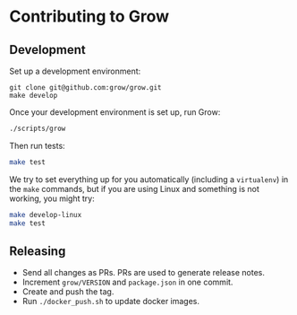 # Contributing to Grow

## Development

Set up a development environment:

```
git clone git@github.com:grow/grow.git
make develop
```

Once your development environment is set up, run Grow:

```bash
./scripts/grow
```

Then run tests:

```bash
make test
```

We try to set everything up for you automatically (including a `virtualenv`) in
the `make` commands, but if you are using Linux and something is not working,
you might try:

```bash
make develop-linux
make test
```

## Releasing

- Send all changes as PRs. PRs are used to generate release notes.
- Increment `grow/VERSION` and `package.json` in one commit.
- Create and push the tag.
- Run `./docker_push.sh` to update docker images.
